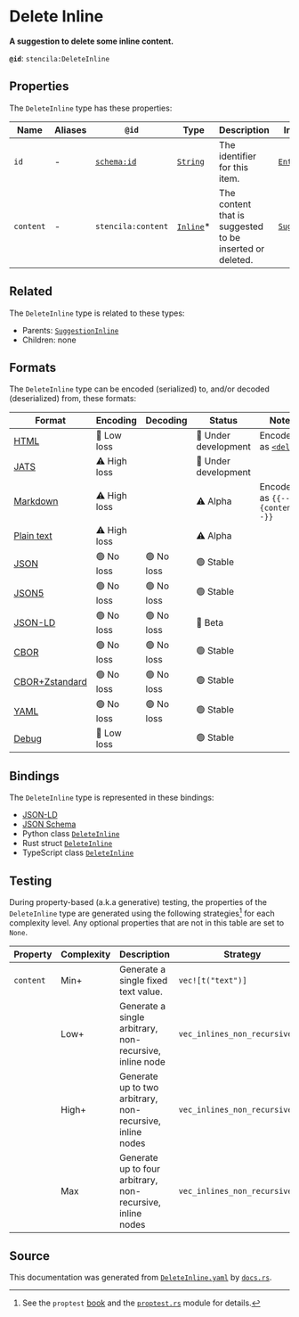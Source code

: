 # Delete Inline

**A suggestion to delete some inline content.**

**`@id`**: `stencila:DeleteInline`

## Properties

The `DeleteInline` type has these properties:

| Name      | Aliases | `@id`                                | Type                                                                                              | Description                                              | Inherited from                                                                                                        |
| --------- | ------- | ------------------------------------ | ------------------------------------------------------------------------------------------------- | -------------------------------------------------------- | --------------------------------------------------------------------------------------------------------------------- |
| `id`      | -       | [`schema:id`](https://schema.org/id) | [`String`](https://github.com/stencila/stencila/blob/main/docs/reference/schema/data/string.md)   | The identifier for this item.                            | [`Entity`](https://github.com/stencila/stencila/blob/main/docs/reference/schema/other/entity.md)                      |
| `content` | -       | `stencila:content`                   | [`Inline`](https://github.com/stencila/stencila/blob/main/docs/reference/schema/prose/inline.md)* | The content that is suggested to be inserted or deleted. | [`SuggestionInline`](https://github.com/stencila/stencila/blob/main/docs/reference/schema/edits/suggestion-inline.md) |

## Related

The `DeleteInline` type is related to these types:

- Parents: [`SuggestionInline`](https://github.com/stencila/stencila/blob/main/docs/reference/schema/edits/suggestion-inline.md)
- Children: none

## Formats

The `DeleteInline` type can be encoded (serialized) to, and/or decoded (deserialized) from, these formats:

| Format                                                                                             | Encoding         | Decoding     | Status                 | Notes                                                                               |
| -------------------------------------------------------------------------------------------------- | ---------------- | ------------ | ---------------------- | ----------------------------------------------------------------------------------- |
| [HTML](https://github.com/stencila/stencila/blob/main/docs/reference/formats/html.md)              | 🔷 Low loss       |              | 🚧 Under development    | Encoded as [`<del>`](https://developer.mozilla.org/en-US/docs/Web/HTML/Element/del) |
| [JATS](https://github.com/stencila/stencila/blob/main/docs/reference/formats/jats.md)              | ⚠️ High loss     |              | 🚧 Under development    |                                                                                     |
| [Markdown](https://github.com/stencila/stencila/blob/main/docs/reference/formats/markdown.md)      | ⚠️ High loss     |              | ⚠️ Alpha               | Encoded as `{{--{content}--}}`                                                      |
| [Plain text](https://github.com/stencila/stencila/blob/main/docs/reference/formats/text.md)        | ⚠️ High loss     |              | ⚠️ Alpha               |                                                                                     |
| [JSON](https://github.com/stencila/stencila/blob/main/docs/reference/formats/json.md)              | 🟢 No loss        | 🟢 No loss    | 🟢 Stable               |                                                                                     |
| [JSON5](https://github.com/stencila/stencila/blob/main/docs/reference/formats/json5.md)            | 🟢 No loss        | 🟢 No loss    | 🟢 Stable               |                                                                                     |
| [JSON-LD](https://github.com/stencila/stencila/blob/main/docs/reference/formats/jsonld.md)         | 🟢 No loss        | 🟢 No loss    | 🔶 Beta                 |                                                                                     |
| [CBOR](https://github.com/stencila/stencila/blob/main/docs/reference/formats/cbor.md)              | 🟢 No loss        | 🟢 No loss    | 🟢 Stable               |                                                                                     |
| [CBOR+Zstandard](https://github.com/stencila/stencila/blob/main/docs/reference/formats/cborzst.md) | 🟢 No loss        | 🟢 No loss    | 🟢 Stable               |                                                                                     |
| [YAML](https://github.com/stencila/stencila/blob/main/docs/reference/formats/yaml.md)              | 🟢 No loss        | 🟢 No loss    | 🟢 Stable               |                                                                                     |
| [Debug](https://github.com/stencila/stencila/blob/main/docs/reference/formats/debug.md)            | 🔷 Low loss       |              | 🟢 Stable               |                                                                                     |

## Bindings

The `DeleteInline` type is represented in these bindings:

- [JSON-LD](https://stencila.org/DeleteInline.jsonld)
- [JSON Schema](https://stencila.org/DeleteInline.schema.json)
- Python class [`DeleteInline`](https://github.com/stencila/stencila/blob/main/python/python/stencila/types/delete_inline.py)
- Rust struct [`DeleteInline`](https://github.com/stencila/stencila/blob/main/rust/schema/src/types/delete_inline.rs)
- TypeScript class [`DeleteInline`](https://github.com/stencila/stencila/blob/main/ts/src/types/DeleteInline.ts)

## Testing

During property-based (a.k.a generative) testing, the properties of the `DeleteInline` type are generated using the following strategies[^1] for each complexity level. Any optional properties that are not in this table are set to `None`.

| Property  | Complexity | Description                                                | Strategy                       |
| --------- | ---------- | ---------------------------------------------------------- | ------------------------------ |
| `content` | Min+       | Generate a single fixed text value.                        | `vec![t("text")]`              |
|           | Low+       | Generate a single arbitrary, non-recursive, inline node    | `vec_inlines_non_recursive(1)` |
|           | High+      | Generate up to two arbitrary, non-recursive, inline nodes  | `vec_inlines_non_recursive(2)` |
|           | Max        | Generate up to four arbitrary, non-recursive, inline nodes | `vec_inlines_non_recursive(4)` |

## Source

This documentation was generated from [`DeleteInline.yaml`](https://github.com/stencila/stencila/blob/main/schema/DeleteInline.yaml) by [`docs.rs`](https://github.com/stencila/stencila/blob/main/rust/schema-gen/src/docs.rs).

[^1]: See the `proptest` [book](https://proptest-rs.github.io/proptest/) and the [`proptest.rs`](https://github.com/stencila/stencila/blob/main/rust/schema/src/proptests.rs) module for details.